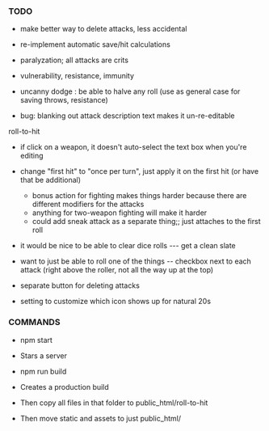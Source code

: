 
### TODO

- make better way to delete attacks, less accidental
- re-implement automatic save/hit calculations

- paralyzation; all attacks are crits
- vulnerability, resistance, immunity
- uncanny dodge : be able to halve any roll
  (use as general case for saving throws, resistance)

- bug: blanking out attack description text makes it un-re-editable

roll-to-hit
- if click on a weapon, it doesn't auto-select the text box when you're editing

- change "first hit" to "once per turn", just apply it on the first hit (or have that be additional)
	- bonus action for fighting makes things harder because there are different modifiers for the attacks
	- anything for two-weapon fighting will make it harder
	- could add sneak attack as a separate thing;; just attaches to the first roll

- it would be nice to be able to clear dice rolls --- get a clean slate

- want to just be able to roll one of the things -- checkbox next to each attack (right above the roller, not all the way up at the top)

- separate button for deleting attacks

- setting to customize which icon shows up for natural 20s

### COMMANDS

- npm start
- Stars a server

- npm run build
- Creates a production build
- Then copy all files in that folder to public_html/roll-to-hit
- Then move static and assets to just public_html/
